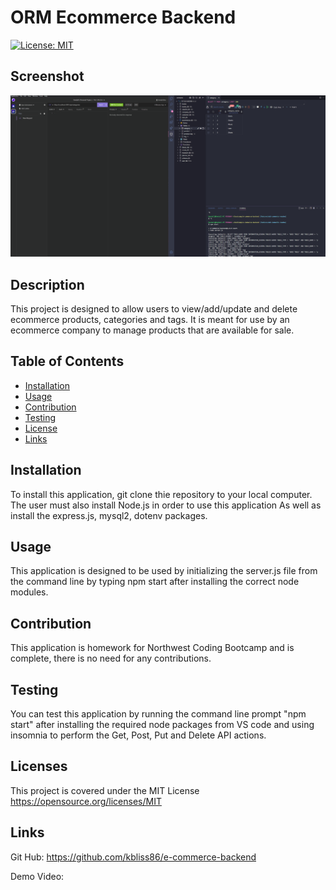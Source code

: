 # ORM Ecommerce Backend
[![License: MIT](https://img.shields.io/badge/License-MIT-yellow.svg)](https://opensource.org/licenses/MIT)

## Screenshot
![Employee Manager Preview](/assets/ecommerce-backend.gif)


## Description
This project is designed to allow users to view/add/update and delete ecommerce products, categories and tags. It is meant for use by an ecommerce company to manage products that are available for sale. 

## Table of Contents
  - [Installation](#installation)
  - [Usage](#usage)
  - [Contribution](#contribution)
  - [Testing](#testing)
  - [License](#license)
  - [Links](#Links)

 ## Installation 
 To install this application, git clone thie repository to your local computer. The user must also install Node.js in order to use this application As well as install the express.js, mysql2, dotenv packages.

 ## Usage
This application is designed to be used by initializing the server.js file from the command line by typing npm start after installing the correct node modules. 

## Contribution
This application is homework for Northwest Coding Bootcamp and is complete, there is no need for any contributions.

## Testing
You can test this application  by running the command line prompt "npm start" after installing the required node packages from VS code and using insomnia to perform the Get, Post, Put and Delete API actions. 

## Licenses
This project is covered under the MIT License
https://opensource.org/licenses/MIT

## Links
Git Hub: https://github.com/kbliss86/e-commerce-backend

Demo Video: 
